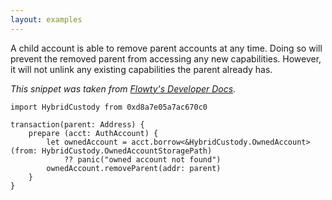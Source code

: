 ```yaml
---
layout: examples
---
```


A child account is able to remove parent accounts at any time. Doing so will prevent the removed parent from accessing any new capabilities. However, it will not unlink any existing capabilities the parent already has.

*This snippet was taken from [Flowty's Developer Docs](https://docs.flowty.io/developer-docs/hybrid-custody/resources-and-transactions#common-transactions).*

```cadence
import HybridCustody from 0xd8a7e05a7ac670c0

transaction(parent: Address) {
    prepare (acct: AuthAccount) {
        let ownedAccount = acct.borrow<&HybridCustody.OwnedAccount>(from: HybridCustody.OwnedAccountStoragePath)
            ?? panic("owned account not found")
        ownedAccount.removeParent(addr: parent)
    }
}
```